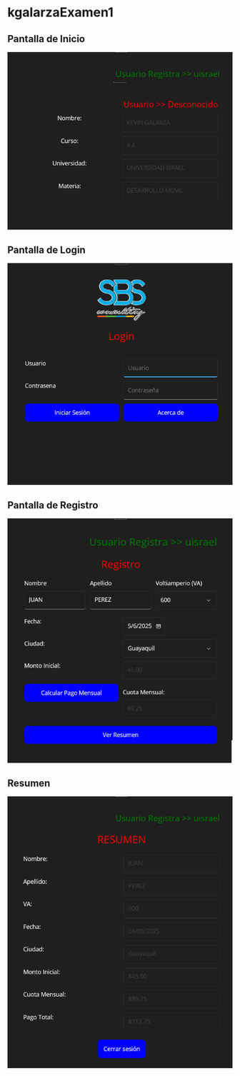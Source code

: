 # kgalarzaExamen1

## Pantalla de Inicio

![Pantalla de Inicio](docs/images/acercaDe.png)

## Pantalla de Login

![Pantalla de Login](docs/images/login.png)

## Pantalla de Registro

![Pantalla de Registro](docs/images/registro.png)

## Resumen

![Resumen](docs/images/resumen.png)
